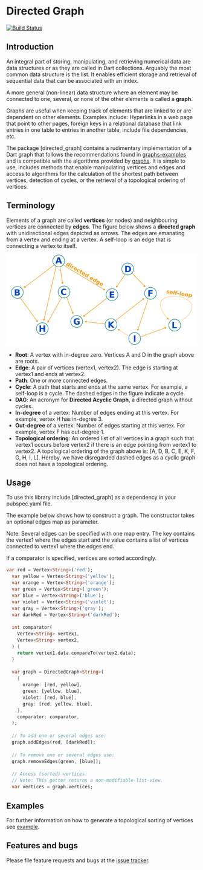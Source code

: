 
# Directed Graph

[![Build Status](https://travis-ci.com/simphotonics/directed_graph.svg?branch=master)](https://travis-ci.com/simphotonics/directed_graph)

## Introduction

An integral part of storing, manipulating, and retrieving numerical data are data structures or as they are called in Dart collections.
Arguably the most common data structure is the list. It enables efficient storage and retrieval of sequential data that can be associated with an index.

A more general (non-linear) data structure where an element may be connected to one, several, or none of the other elements is called a **graph**.


Graphs are useful when keeping track of elements that are linked to or are dependent on other elements.
Examples include: Hyperlinks in a web page that point to other pages, foreign keys in a relational database that link entries in one table to entries in another table,
include file dependencies, etc.

The package [directed_graph] contains a rudimentary implementation of a Dart graph that follows the recommendations found in [graphs-examples] and is compatible with
the algorithms provided by [graphs]. It is simple to use, includes methods that enable manipulating vertices and edges and access to algorithms
for the calculation of the shortest path between vertices, detection of cycles, or the retrieval of a topological ordering of vertices.

## Terminology

Elements of a graph are called **vertices** (or nodes) and neighbouring vertices are connected by **edges**.
The figure below shows a **directed graph** with unidirectional edges depicted as arrows.
The edges are emanating from a vertex and ending at a vertex. A self-loop is an edge that is connecting a vertex to itself.

![Directed Graph Image](images/directed_graph.png)

- **Root**: A vertex with in-degree zero. Vertices A and D in the graph above are roots.
- **Edge**: A pair of vertices (vertex1, vertex2). The edge is starting at vertex1 and ends at vertex2.
- **Path**: One or more connected edges.
- **Cycle**: A path that starts and ends at the same vertex. For example, a self-loop is a cycle. The dashed edges in the figure indicate a cycle.
- **DAG**: An acronym for **Directed Acyclic Graph**, a directed graph without cycles.
- **In-degree** of a vertex: Number of edges ending at this vertex. For example, vertex H has in-degree 3.
- **Out-degree** of a vertex: Number of edges starting at this vertex. For example, vertex F has out-degree 1.
- **Topological ordering**: An ordered list of all vertices in a graph such that vertex1 occurs before vertex2 if there is an edge pointing from vertex1 to vertex2.
A topological ordering of the graph above is: [A, D, B, C, E, K, F, G, H, I, L]. Hereby, we have disregarded dashed edges as a cyclic graph does
not have a topological ordering.

## Usage

To use this library include [directed_graph] as a dependency in your pubspec.yaml file.

The example below shows how to construct a graph. The constructor takes an optional edges map as parameter.

Note: Several edges can be specified with one map entry. The key contains the vertex1 where the edges start
and the value contains a list of vertices connected to vertex1 where the edges end.

If a comparator is specified, vertices are sorted accordingly.
```Dart
var red = Vertex<String>('red');
  var yellow = Vertex<String>('yellow');
  var orange = Vertex<String>('orange');
  var green = Vertex<String>('green');
  var blue = Vertex<String>('blue');
  var violet = Vertex<String>('violet');
  var gray = Vertex<String>('gray');
  var darkRed = Vertex<String>('darkRed');

  int comparator(
    Vertex<String> vertex1,
    Vertex<String> vertex2,
  ) {
    return vertex1.data.compareTo(vertex2.data);
  }

  var graph = DirectedGraph<String>(
    {
      orange: [red, yellow],
      green: [yellow, blue],
      violet: [red, blue],
      gray: [red, yellow, blue],
    },
    comparator: comparator,
  );

  // To add one or several edges use:
  graph.addEdges(red, [darkRed]);

  // To remove one or several edges use:
  graph.removeEdges(green, [blue]);

  // Access (sorted) vertices:
  // Note: This getter returns a non-modifiable list-view.
  var vertices = graph.vertices;

```

## Examples

For further information on how to generate a topological sorting of vertices see [example].

## Features and bugs

Please file feature requests and bugs at the [issue tracker].

[issue tracker]: https://github.com/simphotonics/directed_graph/issues
[example]: example
[graphs-examples]: https://pub.dev/packages/graphs#-example-tab-
[graphs]: https://pub.dev/packages/graphs
